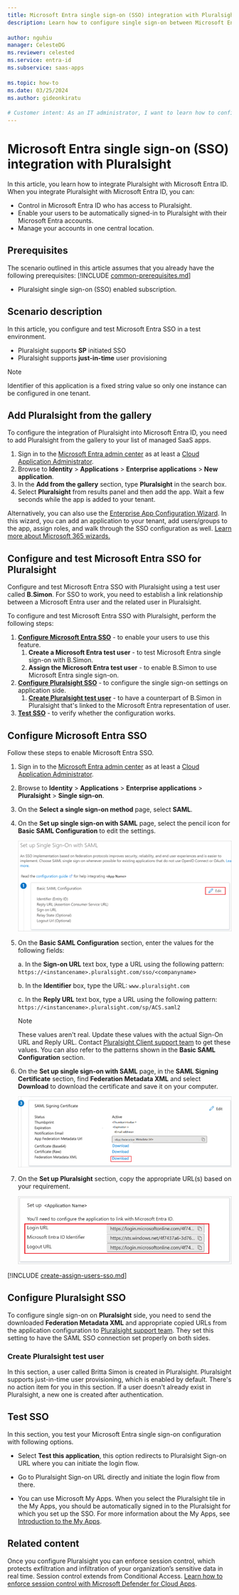 ```yaml
---
title: Microsoft Entra single sign-on (SSO) integration with Pluralsight
description: Learn how to configure single sign-on between Microsoft Entra ID and Pluralsight.

author: nguhiu
manager: CelesteDG
ms.reviewer: celested
ms.service: entra-id
ms.subservice: saas-apps

ms.topic: how-to
ms.date: 03/25/2024
ms.author: gideonkiratu

# Customer intent: As an IT administrator, I want to learn how to configure single sign-on between Microsoft Entra ID and Pluralsight so that I can control who has access to Pluralsight, enable automatic sign-in with Microsoft Entra accounts, and manage my accounts in one central location.
---
```


# Microsoft Entra single sign-on (SSO) integration with Pluralsight

In this article,  you learn how to integrate Pluralsight with Microsoft Entra ID. When you integrate Pluralsight with Microsoft Entra ID, you can:

* Control in Microsoft Entra ID who has access to Pluralsight.
* Enable your users to be automatically signed-in to Pluralsight with their Microsoft Entra accounts.
* Manage your accounts in one central location.

## Prerequisites
The scenario outlined in this article assumes that you already have the following prerequisites:
[!INCLUDE [common-prerequisites.md](~/identity/saas-apps/includes/common-prerequisites.md)]
* Pluralsight single sign-on (SSO) enabled subscription.

## Scenario description

In this article,  you configure and test Microsoft Entra SSO in a test environment.

* Pluralsight supports **SP** initiated SSO
* Pluralsight supports **just-in-time** user provisioning

> [!NOTE]
> Identifier of this application is a fixed string value so only one instance can be configured in one tenant.

## Add Pluralsight from the gallery

To configure the integration of Pluralsight into Microsoft Entra ID, you need to add Pluralsight from the gallery to your list of managed SaaS apps.

1. Sign in to the [Microsoft Entra admin center](https://entra.microsoft.com) as at least a [Cloud Application Administrator](~/identity/role-based-access-control/permissions-reference.md#cloud-application-administrator).
1. Browse to **Identity** > **Applications** > **Enterprise applications** > **New application**.
1. In the **Add from the gallery** section, type **Pluralsight** in the search box.
1. Select **Pluralsight** from results panel and then add the app. Wait a few seconds while the app is added to your tenant.

 Alternatively, you can also use the [Enterprise App Configuration Wizard](https://portal.office.com/AdminPortal/home?Q=Docs#/azureadappintegration). In this wizard, you can add an application to your tenant, add users/groups to the app, assign roles, and walk through the SSO configuration as well. [Learn more about Microsoft 365 wizards.](/microsoft-365/admin/misc/azure-ad-setup-guides)

<a name='configure-and-test-azure-ad-sso-for-pluralsight'></a>

## Configure and test Microsoft Entra SSO for Pluralsight

Configure and test Microsoft Entra SSO with Pluralsight using a test user called **B.Simon**. For SSO to work, you need to establish a link relationship between a Microsoft Entra user and the related user in Pluralsight.

To configure and test Microsoft Entra SSO with Pluralsight, perform the following steps:

1. **[Configure Microsoft Entra SSO](#configure-azure-ad-sso)** - to enable your users to use this feature.
    1. **Create a Microsoft Entra test user** - to test Microsoft Entra single sign-on with B.Simon.
    1. **Assign the Microsoft Entra test user** - to enable B.Simon to use Microsoft Entra single sign-on.
1. **[Configure Pluralsight SSO](#configure-pluralsight-sso)** - to configure the single sign-on settings on application side.
    1. **[Create Pluralsight test user](#create-pluralsight-test-user)** - to have a counterpart of B.Simon in Pluralsight that's linked to the Microsoft Entra representation of user.
1. **[Test SSO](#test-sso)** - to verify whether the configuration works.

<a name='configure-azure-ad-sso'></a>

## Configure Microsoft Entra SSO

Follow these steps to enable Microsoft Entra SSO.

1. Sign in to the [Microsoft Entra admin center](https://entra.microsoft.com) as at least a [Cloud Application Administrator](~/identity/role-based-access-control/permissions-reference.md#cloud-application-administrator).
1. Browse to **Identity** > **Applications** > **Enterprise applications** > **Pluralsight** > **Single sign-on**.
1. On the **Select a single sign-on method** page, select **SAML**.
1. On the **Set up single sign-on with SAML** page, select the pencil icon for **Basic SAML Configuration** to edit the settings.

   ![Edit Basic SAML Configuration](common/edit-urls.png)

1. On the **Basic SAML Configuration** section, enter the values for the following fields:

    a. In the **Sign-on URL** text box, type a URL using the following pattern:
    `https://<instancename>.pluralsight.com/sso/<companyname>`

    b. In the **Identifier** box, type the URL:
    `www.pluralsight.com`

    c. In the **Reply URL** text box, type a URL using the following pattern:
    `https://<instancename>.pluralsight.com/sp/ACS.saml2`

	> [!NOTE]
	> These values aren't real. Update these values with the actual Sign-On URL and Reply URL. Contact [Pluralsight Client support team](mailto:support@pluralsight.com) to get these values. You can also refer to the patterns shown in the **Basic SAML Configuration** section.

1. On the **Set up single sign-on with SAML** page, in the **SAML Signing Certificate** section,  find **Federation Metadata XML** and select **Download** to download the certificate and save it on your computer.

	![The Certificate download link](common/metadataxml.png)

1. On the **Set up Pluralsight** section, copy the appropriate URL(s) based on your requirement.

	![Copy configuration URLs](common/copy-configuration-urls.png)

<a name='create-an-azure-ad-test-user'></a>

[!INCLUDE [create-assign-users-sso.md](~/identity/saas-apps/includes/create-assign-users-sso.md)]

## Configure Pluralsight SSO

To configure single sign-on on **Pluralsight** side, you need to send the downloaded **Federation Metadata XML** and appropriate copied URLs from the application configuration to [Pluralsight support team](mailto:support@pluralsight.com). They set this setting to have the SAML SSO connection set properly on both sides.

### Create Pluralsight test user

In this section, a user called Britta Simon is created in Pluralsight. Pluralsight supports just-in-time user provisioning, which is enabled by default. There's no action item for you in this section. If a user doesn't already exist in Pluralsight, a new one is created after authentication.

## Test SSO

In this section, you test your Microsoft Entra single sign-on configuration with following options. 

* Select **Test this application**, this option redirects to Pluralsight Sign-on URL where you can initiate the login flow. 

* Go to Pluralsight Sign-on URL directly and initiate the login flow from there.

* You can use Microsoft My Apps. When you select the Pluralsight tile in the My Apps, you should be automatically signed in to the Pluralsight for which you set up the SSO. For more information about the My Apps, see [Introduction to the My Apps](https://support.microsoft.com/account-billing/sign-in-and-start-apps-from-the-my-apps-portal-2f3b1bae-0e5a-4a86-a33e-876fbd2a4510).

## Related content

Once you configure Pluralsight you can enforce session control, which protects exfiltration and infiltration of your organization’s sensitive data in real time. Session control extends from Conditional Access. [Learn how to enforce session control with Microsoft Defender for Cloud Apps](/cloud-app-security/proxy-deployment-any-app).
